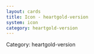 ```yaml
---
layout: cards
title: Icon - heartgold-version
system: icon
category: heartgold-version
---
```

<div class="alert alert-secondary mb-4"><span class="i18n innerHTML-category">Category: </span><span class="i18n innerHTML-cat-heartgold-version">heartgold-version</span></div>
